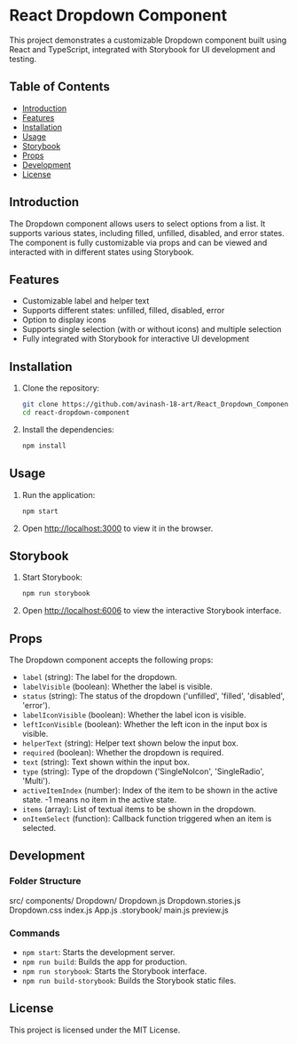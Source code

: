 # React Dropdown Component

This project demonstrates a customizable Dropdown component built using React and TypeScript, integrated with Storybook for UI development and testing.

## Table of Contents

- [Introduction](#introduction)
- [Features](#features)
- [Installation](#installation)
- [Usage](#usage)
- [Storybook](#storybook)
- [Props](#props)
- [Development](#development)
- [License](#license)

## Introduction

The Dropdown component allows users to select options from a list. It supports various states, including filled, unfilled, disabled, and error states. The component is fully customizable via props and can be viewed and interacted with in different states using Storybook.

## Features

- Customizable label and helper text
- Supports different states: unfilled, filled, disabled, error
- Option to display icons
- Supports single selection (with or without icons) and multiple selection
- Fully integrated with Storybook for interactive UI development

## Installation

1. Clone the repository:

   ```bash
   git clone https://github.com/avinash-18-art/React_Dropdown_Component_QuickReply.ai_avinash_assignment.git
   cd react-dropdown-component
   ```

2. Install the dependencies:

   ```bash
   npm install
   ```

## Usage

1. Run the application:

   ```bash
   npm start
   ```

2. Open [http://localhost:3000](http://localhost:3000) to view it in the browser.

## Storybook

1. Start Storybook:

   ```bash
   npm run storybook
   ```

2. Open [http://localhost:6006](http://localhost:6006) to view the interactive Storybook interface.

## Props

The Dropdown component accepts the following props:

- `label` (string): The label for the dropdown.
- `labelVisible` (boolean): Whether the label is visible.
- `status` (string): The status of the dropdown ('unfilled', 'filled', 'disabled', 'error').
- `labelIconVisible` (boolean): Whether the label icon is visible.
- `leftIconVisible` (boolean): Whether the left icon in the input box is visible.
- `helperText` (string): Helper text shown below the input box.
- `required` (boolean): Whether the dropdown is required.
- `text` (string): Text shown within the input box.
- `type` (string): Type of the dropdown ('SingleNoIcon', 'SingleRadio', 'Multi').
- `activeItemIndex` (number): Index of the item to be shown in the active state. -1 means no item in the active state.
- `items` (array): List of textual items to be shown in the dropdown.
- `onItemSelect` (function): Callback function triggered when an item is selected.

## Development

### Folder Structure

src/ components/ Dropdown/ Dropdown.js Dropdown.stories.js Dropdown.css index.js App.js .storybook/ main.js preview.js

### Commands

- `npm start`: Starts the development server.
- `npm run build`: Builds the app for production.
- `npm run storybook`: Starts the Storybook interface.
- `npm run build-storybook`: Builds the Storybook static files.

## License

This project is licensed under the MIT License.
